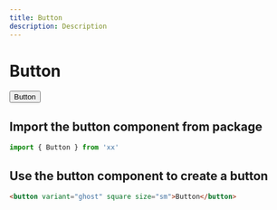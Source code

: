 ```yaml
---
title: Button
description: Description
---
```


<script lang="ts">
  import { Button, Icon } from '@app/components'
</script>

# Button

<Button>Button</Button>

## Import the button component from package

```js
import { Button } from 'xx'
```

## Use the button component to create a button

```html
<button variant="ghost" square size="sm">Button</button>
```
